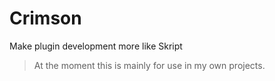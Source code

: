 # Crimson
Make plugin development more like Skript

> At the moment this is mainly for use in my own projects.
